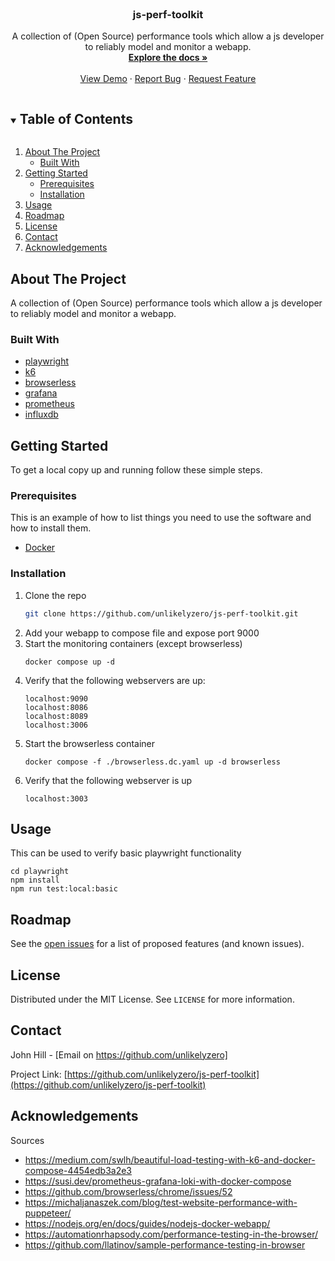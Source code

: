<!-- PROJECT LOGO -->
<br />
<p align="center">

  <h3 align="center">js-perf-toolkit</h3>

  <p align="center">
    A collection of (Open Source) performance tools which allow a js developer to reliably model and monitor a webapp.
    <br />
    <a href="https://github.com/unlikelyzero/js-perf-toolkit"><strong>Explore the docs »</strong></a>
    <br />
    <br />
    <a href="https://github.com/unlikelyzero/js-perf-toolkit">View Demo</a>
    ·
    <a href="https://github.com/unlikelyzero/js-perf-toolkit/issues">Report Bug</a>
    ·
    <a href="https://github.com/unlikelyzero/js-perf-toolkit/issues">Request Feature</a>
  </p>
</p>



<!-- TABLE OF CONTENTS -->
<details open="open">
  <summary><h2 style="display: inline-block">Table of Contents</h2></summary>
  <ol>
    <li>
      <a href="#about-the-project">About The Project</a>
      <ul>
        <li><a href="#built-with">Built With</a></li>
      </ul>
    </li>
    <li>
      <a href="#getting-started">Getting Started</a>
      <ul>
        <li><a href="#prerequisites">Prerequisites</a></li>
        <li><a href="#installation">Installation</a></li>
      </ul>
    </li>
    <li><a href="#usage">Usage</a></li>
    <li><a href="#roadmap">Roadmap</a></li>
    <li><a href="#license">License</a></li>
    <li><a href="#contact">Contact</a></li>
    <li><a href="#acknowledgements">Acknowledgements</a></li>
  </ol>
</details>



<!-- ABOUT THE PROJECT -->
## About The Project

A collection of (Open Source) performance tools which allow a js developer to reliably model and monitor a webapp. 

### Built With

* [playwright](https://github.com/microsoft/playwright)
* [k6](https://github.com/k6io/k6)
* [browserless](https://github.com/browserless/chrome)
* [grafana](https://github.com/grafana/grafana)
* [prometheus](https://github.com/prometheus/prometheus)
* [influxdb](https://github.com/influxdata/influxdb)

<!-- GETTING STARTED -->
## Getting Started

To get a local copy up and running follow these simple steps.

### Prerequisites

This is an example of how to list things you need to use the software and how to install them.
* [Docker](https://docs.docker.com/get-docker/)

### Installation

1. Clone the repo
   ```sh
   git clone https://github.com/unlikelyzero/js-perf-toolkit.git
   ```
2. Add your webapp to compose file and expose port 9000
3. Start the monitoring containers (except browserless)
   ```
   docker compose up -d
   ```
4. Verify that the following webservers are up:
   ```
   localhost:9090
   localhost:8086
   localhost:8089
   localhost:3006
   ```
5. Start the browserless container
   ```
   docker compose -f ./browserless.dc.yaml up -d browserless
6. Verify that the following webserver is up
   ```
   localhost:3003
   ```
<!-- USAGE EXAMPLES -->
## Usage

This can be used to verify basic playwright functionality

```
cd playwright
npm install
npm run test:local:basic
```


<!-- ROADMAP -->
## Roadmap

See the [open issues](https://github.com/unlikelyzero/js-perf-toolkit/issues) for a list of proposed features (and known issues).

<!-- LICENSE -->
## License

Distributed under the MIT License. See `LICENSE` for more information.



<!-- CONTACT -->
## Contact

John Hill - [Email on https://github.com/unlikelyzero]

Project Link: [https://github.com/unlikelyzero/js-perf-toolkit](https://github.com/unlikelyzero/js-perf-toolkit)



<!-- ACKNOWLEDGEMENTS -->
## Acknowledgements

Sources
- https://medium.com/swlh/beautiful-load-testing-with-k6-and-docker-compose-4454edb3a2e3
- https://susi.dev/prometheus-grafana-loki-with-docker-compose
- https://github.com/browserless/chrome/issues/52
- https://michaljanaszek.com/blog/test-website-performance-with-puppeteer/
- https://nodejs.org/en/docs/guides/nodejs-docker-webapp/
- https://automationrhapsody.com/performance-testing-in-the-browser/
- https://github.com/llatinov/sample-performance-testing-in-browser



<!-- MARKDOWN LINKS & IMAGES -->
<!-- https://www.markdownguide.org/basic-syntax/#reference-style-links -->
[contributors-shield]: https://img.shields.io/github/contributors/unlikelyzero/repo.svg?style=for-the-badge
[contributors-url]: https://github.com/unlikelyzero/repo/graphs/contributors
[forks-shield]: https://img.shields.io/github/forks/unlikelyzero/repo.svg?style=for-the-badge
[forks-url]: https://github.com/unlikelyzero/repo/network/members
[stars-shield]: https://img.shields.io/github/stars/unlikelyzero/repo.svg?style=for-the-badge
[stars-url]: https://github.com/unlikelyzero/repo/stargazers
[issues-shield]: https://img.shields.io/github/issues/unlikelyzero/repo.svg?style=for-the-badge
[issues-url]: https://github.com/unlikelyzero/repo/issues
[license-shield]: https://img.shields.io/github/license/unlikelyzero/repo.svg?style=for-the-badge
[license-url]: https://github.com/unlikelyzero/repo/blob/master/LICENSE.txt
[linkedin-shield]: https://img.shields.io/badge/-LinkedIn-black.svg?style=for-the-badge&logo=linkedin&colorB=555
[linkedin-url]: https://linkedin.com/in/unlikelyzero

